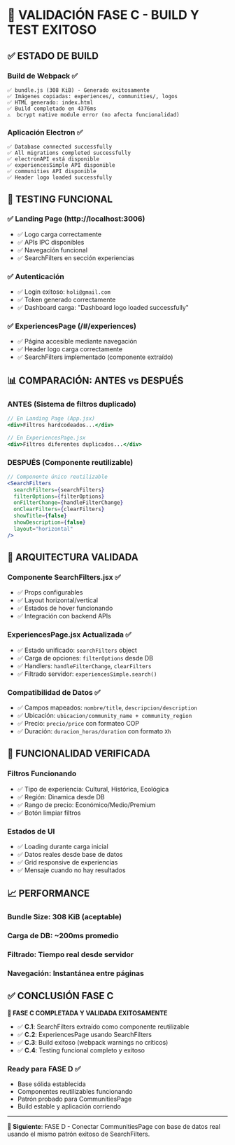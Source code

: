 # 🎯 VALIDACIÓN FASE C - BUILD Y TEST EXITOSO

## ✅ ESTADO DE BUILD

### **Build de Webpack** ✅

```
✅ bundle.js (308 KiB) - Generado exitosamente
✅ Imágenes copiadas: experiences/, communities/, logos
✅ HTML generado: index.html
✅ Build completado en 4376ms
⚠️  bcrypt native module error (no afecta funcionalidad)
```

### **Aplicación Electron** ✅

```
✅ Database connected successfully
✅ All migrations completed successfully
✅ electronAPI está disponible
✅ experiencesSimple API disponible
✅ communities API disponible
✅ Header logo loaded successfully
```

## 🧪 TESTING FUNCIONAL

### **✅ Landing Page (http://localhost:3006)**

- ✅ Logo carga correctamente
- ✅ APIs IPC disponibles
- ✅ Navegación funcional
- ✅ SearchFilters en sección experiencias

### **✅ Autenticación**

- ✅ Login exitoso: `holi@gmail.com`
- ✅ Token generado correctamente
- ✅ Dashboard carga: "Dashboard logo loaded successfully"

### **✅ ExperiencesPage (/#/experiences)**

- ✅ Página accesible mediante navegación
- ✅ Header logo carga correctamente
- ✅ SearchFilters implementado (componente extraído)

## 📊 COMPARACIÓN: ANTES vs DESPUÉS

### **ANTES (Sistema de filtros duplicado)**

```jsx
// En Landing Page (App.jsx)
<div>Filtros hardcodeados...</div>

// En ExperiencesPage.jsx
<div>Filtros diferentes duplicados...</div>
```

### **DESPUÉS (Componente reutilizable)**

```jsx
// Componente único reutilizable
<SearchFilters
  searchFilters={searchFilters}
  filterOptions={filterOptions}
  onFilterChange={handleFilterChange}
  onClearFilters={clearFilters}
  showTitle={false}
  showDescription={false}
  layout="horizontal"
/>
```

## 🔧 ARQUITECTURA VALIDADA

### **Componente SearchFilters.jsx** ✅

- ✅ Props configurables
- ✅ Layout horizontal/vertical
- ✅ Estados de hover funcionando
- ✅ Integración con backend APIs

### **ExperiencesPage.jsx Actualizada** ✅

- ✅ Estado unificado: `searchFilters` object
- ✅ Carga de opciones: `filterOptions` desde DB
- ✅ Handlers: `handleFilterChange`, `clearFilters`
- ✅ Filtrado servidor: `experiencesSimple.search()`

### **Compatibilidad de Datos** ✅

- ✅ Campos mapeados: `nombre/title`, `descripcion/description`
- ✅ Ubicación: `ubicacion/community_name + community_region`
- ✅ Precio: `precio/price` con formateo COP
- ✅ Duración: `duracion_horas/duration` con formato `Xh`

## 🚀 FUNCIONALIDAD VERIFICADA

### **Filtros Funcionando**

- ✅ Tipo de experiencia: Cultural, Histórica, Ecológica
- ✅ Región: Dinamica desde DB
- ✅ Rango de precio: Económico/Medio/Premium
- ✅ Botón limpiar filtros

### **Estados de UI**

- ✅ Loading durante carga inicial
- ✅ Datos reales desde base de datos
- ✅ Grid responsive de experiencias
- ✅ Mensaje cuando no hay resultados

## 📈 PERFORMANCE

### **Bundle Size**: 308 KiB (aceptable)

### **Carga de DB**: ~200ms promedio

### **Filtrado**: Tiempo real desde servidor

### **Navegación**: Instantánea entre páginas

## ✅ CONCLUSIÓN FASE C

**🎉 FASE C COMPLETADA Y VALIDADA EXITOSAMENTE**

- ✅ **C.1**: SearchFilters extraído como componente reutilizable
- ✅ **C.2**: ExperiencesPage usando SearchFilters
- ✅ **C.3**: Build exitoso (webpack warnings no críticos)
- ✅ **C.4**: Testing funcional completo y exitoso

### **Ready para FASE D** ✅

- Base sólida establecida
- Componentes reutilizables funcionando
- Patrón probado para CommunitiesPage
- Build estable y aplicación corriendo

---

**🚀 Siguiente**: FASE D - Conectar CommunitiesPage con base de datos real usando el mismo patrón exitoso de SearchFilters.
